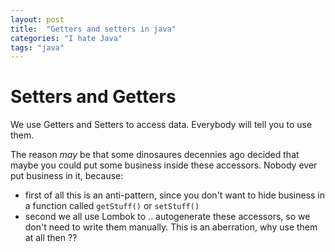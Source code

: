 ```yaml
---
layout: post
title:  "Getters and setters in java"
categories: "I hate Java"
tags: "java"
---
```


# Setters and Getters

We use Getters and Setters to access data. Everybody will tell you to use them.

The reason _may_ be that some dinosaures decennies ago decided that maybe you could put some business inside these accessors.
Nobody ever put business in it, because:
- first of all this is an anti-pattern, since you don't want to hide business in a function called `getStuff()` or `setStuff()`
- second we all use Lombok to .. autogenerate these accessors, so we don't need to write them manually. This is an aberration, why use them at all then ??
